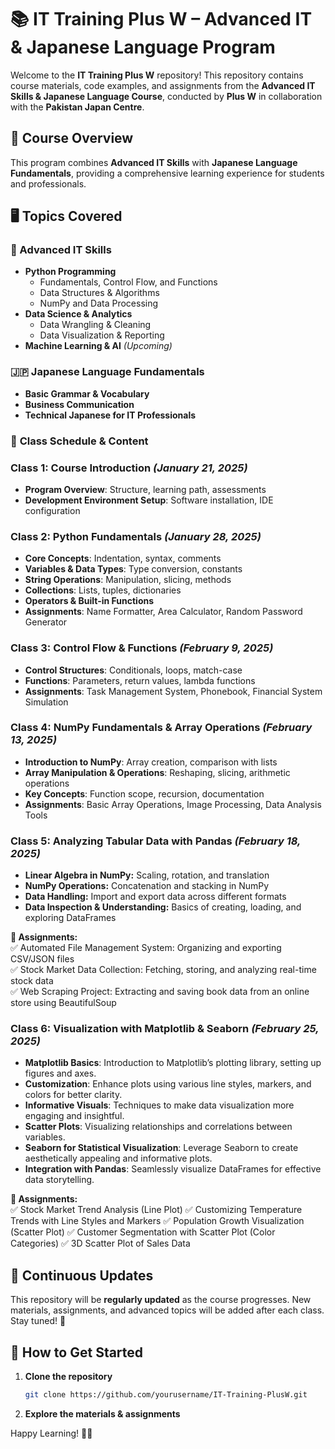 
# 📚 IT Training Plus W – Advanced IT & Japanese Language Program  

Welcome to the **IT Training Plus W** repository! This repository contains course materials, code examples, and assignments from the **Advanced IT Skills & Japanese Language Course**, conducted by **Plus W** in collaboration with the **Pakistan Japan Centre**.  

## 📖 Course Overview  
This program combines **Advanced IT Skills** with **Japanese Language Fundamentals**, providing a comprehensive learning experience for students and professionals.  

## 🖥 Topics Covered  

### 🚀 Advanced IT Skills  
- **Python Programming**  
  - Fundamentals, Control Flow, and Functions  
  - Data Structures & Algorithms  
  - NumPy and Data Processing  
- **Data Science & Analytics**  
  - Data Wrangling & Cleaning  
  - Data Visualization & Reporting  
- **Machine Learning & AI** *(Upcoming)*  

### 🇯🇵 Japanese Language Fundamentals  
- **Basic Grammar & Vocabulary**  
- **Business Communication**  
- **Technical Japanese for IT Professionals**  

### 📅 **Class Schedule & Content**  

### **Class 1: Course Introduction** *(January 21, 2025)*  
- **Program Overview**: Structure, learning path, assessments  
- **Development Environment Setup**: Software installation, IDE configuration  

### **Class 2: Python Fundamentals** *(January 28, 2025)*  
- **Core Concepts**: Indentation, syntax, comments  
- **Variables & Data Types**: Type conversion, constants  
- **String Operations**: Manipulation, slicing, methods  
- **Collections**: Lists, tuples, dictionaries  
- **Operators & Built-in Functions**  
- **Assignments**: Name Formatter, Area Calculator, Random Password Generator  

### **Class 3: Control Flow & Functions** *(February 9, 2025)*  
- **Control Structures**: Conditionals, loops, match-case  
- **Functions**: Parameters, return values, lambda functions  
- **Assignments**: Task Management System, Phonebook, Financial System Simulation  

### **Class 4: NumPy Fundamentals & Array Operations** *(February 13, 2025)*  
- **Introduction to NumPy**: Array creation, comparison with lists  
- **Array Manipulation & Operations**: Reshaping, slicing, arithmetic operations  
- **Key Concepts**: Function scope, recursion, documentation  
- **Assignments**: Basic Array Operations, Image Processing, Data Analysis Tools  

### **Class 5: Analyzing Tabular Data with Pandas** *(February 18, 2025)*  
- **Linear Algebra in NumPy:** Scaling, rotation, and translation  
- **NumPy Operations:** Concatenation and stacking in NumPy  
- **Data Handling:** Import and export data across different formats  
- **Data Inspection & Understanding:** Basics of creating, loading, and exploring DataFrames  

**📌 Assignments:**  
✅ Automated File Management System: Organizing and exporting CSV/JSON files  
✅ Stock Market Data Collection: Fetching, storing, and analyzing real-time stock data  
✅ Web Scraping Project: Extracting and saving book data from an online store using BeautifulSoup  

### **Class 6: Visualization with Matplotlib & Seaborn** *(February 25, 2025)*  
- **Matplotlib Basics**: Introduction to Matplotlib’s plotting library, setting up figures and axes.  
- **Customization**: Enhance plots using various line styles, markers, and colors for better clarity.  
- **Informative Visuals**: Techniques to make data visualization more engaging and insightful.  
- **Scatter Plots**: Visualizing relationships and correlations between variables.  
- **Seaborn for Statistical Visualization**: Leverage Seaborn to create aesthetically appealing and informative plots.  
- **Integration with Pandas**: Seamlessly visualize DataFrames for effective data storytelling.  

**📌 Assignments:**  
✅ Stock Market Trend Analysis (Line Plot)
✅ Customizing Temperature Trends with Line Styles and Markers
✅ Population Growth Visualization (Scatter Plot)
✅ Customer Segmentation with Scatter Plot (Color Categories)
✅ 3D Scatter Plot of Sales Data
  
## 🔄 Continuous Updates  
This repository will be **regularly updated** as the course progresses. New materials, assignments, and advanced topics will be added after each class. Stay tuned! 🚀  

## 📝 How to Get Started  

1. **Clone the repository**  
   ```bash
   git clone https://github.com/yourusername/IT-Training-PlusW.git
   ```
2. **Explore the materials & assignments**  

Happy Learning! 🎯🚀  
